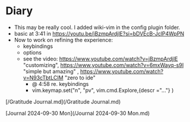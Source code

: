 # Diary

- This may be really cool. I added wiki-vim in the config plugin folder.
- basic at 3:41 in <https://youtu.be/jBzmpArdjlE?si=bDVEcB-JclP4WpPN>
- Now to work on refining the experience:
  - keybindings
  - options
  - see the video: <https://www.youtube.com/watch?v=jBzmpArdjlE> "customizing", <https://www.youtube.com/watch?v=6mxWayq-s9I> "simple but amazing" , <https://www.youtube.com/watch?v=N93cTbtLCIM> "zero to ide"
    - @ 4:58 re. keybindings
    - vim.keymap.set("n", "<leader>pv", vim.cmd.Explore,{descr ="..."} )

[/Gratitude Journal.md](/Gratitude Journal.md)

[Journal 2024-09-30 Mon](/Journal 2024-09-30 Mon.md)
